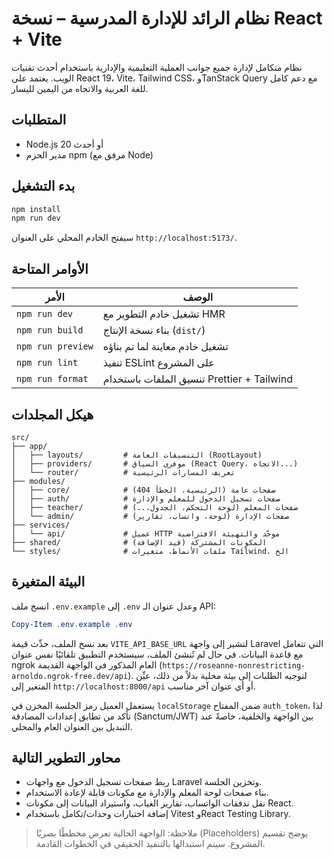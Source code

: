 # نظام الرائد للإدارة المدرسية – نسخة React + Vite

نظام متكامل لإدارة جميع جوانب العملية التعليمية والإدارية باستخدام أحدث تقنيات الويب. يعتمد على React 19، Vite، Tailwind CSS، وTanStack Query مع دعم كامل للغة العربية والاتجاه من اليمين لليسار.

## المتطلبات

- Node.js 20 أو أحدث
- مدير الحزم npm (مرفق مع Node)

## بدء التشغيل

```powershell
npm install
npm run dev
```

سيفتح الخادم المحلي على العنوان `http://localhost:5173/`.

## الأوامر المتاحة

| الأمر              | الوصف                                           |
|--------------------|--------------------------------------------------|
| `npm run dev`      | تشغيل خادم التطوير مع HMR                       |
| `npm run build`    | بناء نسخة الإنتاج (`dist/`)                     |
| `npm run preview`  | تشغيل خادم معاينة لما تم بناؤه                  |
| `npm run lint`     | تنفيذ ESLint على المشروع                        |
| `npm run format`   | تنسيق الملفات باستخدام Prettier + Tailwind      |

## هيكل المجلدات

```
src/
├── app/
│   ├── layouts/         # التنسيقات العامة (RootLayout)
│   ├── providers/       # موفري السياق (React Query، الاتجاه...)
│   └── router/          # تعريف المسارات الرئيسية
├── modules/
│   ├── core/            # صفحات عامة (الرئيسية، الخطأ 404)
│   ├── auth/            # صفحات تسجيل الدخول للمعلم والإدارة
│   ├── teacher/         # صفحات المعلم (لوحة التحكم، الجدول...)
│   └── admin/           # صفحات الإدارة (لوحة، واتساب، تقارير)
├── services/
│   └── api/             # عميل HTTP موحّد والتهيئة الافتراضية
├── shared/              # المكونات المشتركة (قيد الإضافة)
└── styles/              # ملفات الأنماط، متغيرات Tailwind، الخ
```

## البيئة المتغيرة

انسخ ملف `.env.example` إلى `.env` وعدل عنوان الـ API:

```powershell
Copy-Item .env.example .env
```

بعد نسخ الملف، حدِّث قيمة `VITE_API_BASE_URL` لتشير إلى واجهة Laravel التي تتعامل مع قاعدة البيانات. في حال لم تُنشئ الملف، سيستخدم التطبيق تلقائيًا نفس عنوان ngrok العام المذكور في الواجهة القديمة (`https://roseanne-nonrestricting-arnoldo.ngrok-free.dev/api`). لتوجيه الطلبات إلى بيئة محلية بدلاً من ذلك، عيِّن المتغير إلى `http://localhost:8000/api` أو أي عنوان آخر مناسب.

يستعمل العميل رمز الجلسة المخزن في `localStorage` ضمن المفتاح `auth_token`، لذا تأكد من تطابق إعدادات المصادقة (Sanctum/JWT) بين الواجهة والخلفية، خاصةً عند التبديل بين العنوان العام والمحلي.

## محاور التطوير التالية

- ربط صفحات تسجيل الدخول مع واجهات Laravel وتخزين الجلسة.
- بناء صفحات لوحة المعلم والإدارة مع مكونات قابلة لإعادة الاستخدام.
- نقل تدفقات الواتساب، تقارير الغياب، واستيراد البيانات إلى مكونات React.
- إضافة اختبارات وحدات/تكامل باستخدام Vitest وReact Testing Library.

> ملاحظة: الواجهة الحالية تعرض مخططًا بصريًا (Placeholders) يوضح تقسيم المشروع. سيتم استبدالها بالتنفيذ الحقيقي في الخطوات القادمة.
